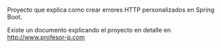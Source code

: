 Proyecto que explica como crear errores HTTP personalizados en Spring Boot.

Existe un documento explicando el proyecto en detalle en http://www.profesor-p.com

